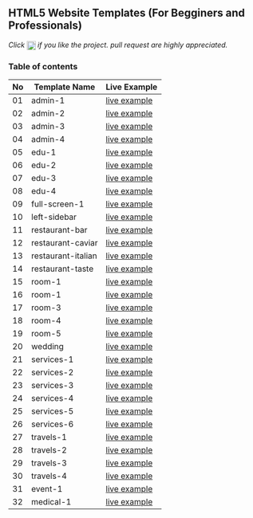 ## HTML5 Website Templates (For Begginers and Professionals)
*Click <img src="assets/star.png" width="18" height="18" align="absmiddle" title="star" /> if you like the project. pull request are highly appreciated.*
### Table of contents
|  No  |    Template Name    |                                      Live Example                                     |
|------|---------------------|---------------------------------------------------------------------------------------|
|  01  | admin-1	         | [live example](https://phamngoctuong.github.io/website-templates/admin-1/)            |	                                                  
|  02  | admin-2	         | [live example](https://phamngoctuong.github.io/website-templates/admin-2/)            |	                  
|  03  | admin-3	         | [live example](https://phamngoctuong.github.io/website-templates/admin-3/)            |	                  
|  04  | admin-4	         | [live example](https://phamngoctuong.github.io/website-templates/admin-4/)            |	                  
|  05  | edu-1		         | [live example](https://phamngoctuong.github.io/website-templates/edu-1/)              |	      
|  06  | edu-2				 | [live example](https://phamngoctuong.github.io/website-templates/edu-2/)              |					      
|  07  | edu-3				 | [live example](https://phamngoctuong.github.io/website-templates/edu-3/)              |					      
|  08  | edu-4				 | [live example](https://phamngoctuong.github.io/website-templates/edu-4/)              |					      
|  09  | full-screen-1		 | [live example](https://phamngoctuong.github.io/website-templates/full-screen-1/)      |			      
|  10  | left-sidebar	     | [live example](https://phamngoctuong.github.io/website-templates/left-sidebar/)       |	      
|  11  | restaurant-bar		 | [live example](https://phamngoctuong.github.io/website-templates/restaurant-bar/)     |				      
|  12  | restaurant-caviar   | [live example](https://phamngoctuong.github.io/website-templates/restaurant-caviar/)  |					      
|  13  | restaurant-italian  | [live example](https://phamngoctuong.github.io/website-templates/restaurant-italian/) |						      
|  14  | restaurant-taste    | [live example](https://phamngoctuong.github.io/website-templates/restaurant-taste/)   |					      
|  15  | room-1              | [live example](https://phamngoctuong.github.io/website-templates/room-1/)             |		
|  16  | room-1	             | [live example](https://phamngoctuong.github.io/website-templates/room-2/)             |	      
|  17  | room-3				 | [live example](https://phamngoctuong.github.io/website-templates/room-3/)             |								      
|  18  | room-4				 | [live example](https://phamngoctuong.github.io/website-templates/room-4/)             |	
|  19  | room-5				 | [live example](https://phamngoctuong.github.io/website-templates/room-5/)             |	
|  20  | wedding			 | [live example](https://phamngoctuong.github.io/website-templates/wedding/)            |		
|  21  | services-1			 | [live example](https://phamngoctuong.github.io/website-templates/services-1/)         |		
|  22  | services-2			 | [live example](https://phamngoctuong.github.io/website-templates/services-2/)         |		
|  23  | services-3			 | [live example](https://phamngoctuong.github.io/website-templates/services-3/)         |		
|  24  | services-4			 | [live example](https://phamngoctuong.github.io/website-templates/services-4/)         |		
|  25  | services-5			 | [live example](https://phamngoctuong.github.io/website-templates/services-5/)         |		
|  26  | services-6			 | [live example](https://phamngoctuong.github.io/website-templates/services-6/)         |		
|  27  | travels-1			 | [live example](https://phamngoctuong.github.io/website-templates/travels-1/)          |		
|  28  | travels-2		     | [live example](https://phamngoctuong.github.io/website-templates/travels-2/)          |		
|  29  | travels-3		     | [live example](https://phamngoctuong.github.io/website-templates/travels-3/)          |		
|  30  | travels-4		     | [live example](https://phamngoctuong.github.io/website-templates/travels-4/)          |		
|  31  | event-1		     | [live example](https://phamngoctuong.github.io/website-templates/event-1/)            |		
|  32  | medical-1		     | [live example](https://phamngoctuong.github.io/website-templates/medical-1/)          |		
		      					
		      					